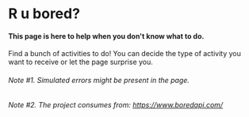 # R u bored? 
#### This page is here to help when you don't know what to do.
Find a bunch of activities to do! You can decide the type of activity you want to receive or let the page surprise you.



###### Note #1. Simulated errors might be present in the page.

###### Note #2. The project consumes from: https://www.boredapi.com/
